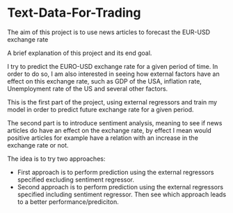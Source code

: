 # Text-Data-For-Trading
The aim of this project is to use news articles to forecast the EUR-USD exchange rate

A brief explanation of this project and its end goal.

I try to predict the EURO-USD exchange rate for a given period of time. In order to do so, I am also interested in seeing how external factors have an effect on this exchange rate, such as GDP of the USA, inflation rate, Unemployment rate of the US and several other factors. 

This is the first part of the project, using external regressors and train my model in order to predict future exchange rate for a given period. 

The second part is to introduce sentiment analysis, meaning to see if news articles do have an effect on the exchange rate, by effect I mean would positive articles for example have a relation with an increase in the exchange rate or not. 

The idea is to try two approaches:
- First approach is to perform prediction using the external regressors specified excluding sentiment regressor.
- Second approach is to perform prediction using the external regressors specified including sentiment regressor.
Then see which approach leads to a better performance/prediciton.
